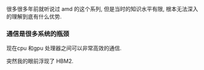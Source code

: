 很多很多年前就听说过 amd 的这个系列, 但是当时的知识水平有限, 根本无法深入的理解到底有什么优势.

### 通信是很多系统的瓶颈
现在cpu 和gpu 处理器之间可以非常高效的通信.

突然我的眼前浮现了 HBM2.
